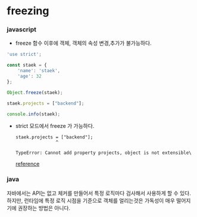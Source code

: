 # freezing



### javascript

- freeze 함수 이후에 객체, 객체의 속성 변경,추가가 불가능하다.

```javascript
'use strict';

const staek = {
    'name': 'staek',
    'age': 32
};

Object.freeze(staek);

staek.projects = ["backend"];

console.info(staek);

```

- strict 모드에서 freeze 가 가능하다.

  ~~~
  staek.projects = ["backend"];
                 ^
  
  TypeError: Cannot add property projects, object is not extensible\
  ~~~

  [reference](https://developer.mozilla.org/ko/docs/Web/JavaScript/Reference/Global_Objects/Object/freeze)





### java

자바에서는 API는 없고
체커를 만들어서 특정 로직마다 검사해서 사용하게 할 수 있다.
하지만, 런타임에 특정 로직 시점을 기준으로 객체를 얼리는것은 가독성이 매우 떨어지기에 권장하는 방법은 아니다.